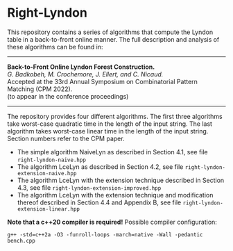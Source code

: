 # Right-Lyndon

This repository contains a series of algorithms that compute the Lyndon table in a back-to-front online manner. The full description and analysis of these algorithms can be found in:

---

**Back-to-Front Online Lyndon Forest Construction.**  
*G. Badkobeh, M. Crochemore, J. Ellert, and C. Nicaud.*  
Accepted at the 33rd Annual Symposium on Combinatorial Pattern Matching (CPM 2022).  
(to appear in the conference proceedings)  

---




The repository provides four different algorithms. The first three algorithms take worst-case quadratic time in the length of the input string. The last algorithm takes worst-case linear time in the length of the input string. Section numbers refer to the CPM paper.

* The simple algorithm NaiveLyn as described in Section 4.1, see file ```right-lyndon-naive.hpp```
* The algorithm LceLyn as described in Section 4.2, see file ```right-lyndon-extension-naive.hpp```
* The algorithm LceLyn with the extension technique described in Section 4.3, see file ```right-lyndon-extension-improved.hpp```
* The algorithm LceLyn with the extension technique and modification thereof described in Section 4.4 and Appendix B, see file ```right-lyndon-extension-linear.hpp```


**Note that a c++20 compiler is required!** Possible compiler configuration:

```
g++ -std=c++2a -O3 -funroll-loops -march=native -Wall -pedantic bench.cpp
```
